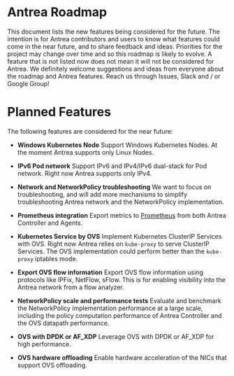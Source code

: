 # Antrea Roadmap

This document lists the new features being considered for the future. The
intention is for Antrea contributors and users to know what features could come
in the near future, and to share feedback and ideas. Priorities for the project
may change over time and so this roadmap is likely to evolve. A feature that is
not listed now does not mean it will not be considered for Antrea. We definitely
welcome suggestions and ideas from everyone about the roadmap and Antrea
features. Reach us through Issues, Slack and / or Google Group!

# Planned Features
The following features are considered for the near future:

* **Windows Kubernetes Node**
Support Windows Kubernetes Nodes. At the moment Antrea supports only Linux Nodes.

* **IPv6 Pod network**
Support IPv6 and IPv4/IPv6 dual-stack for Pod network. Right now Antrea supports
only IPv4.

* **Network and NetworkPolicy troubleshooting**
We want to focus on troubleshooting, and will add more mechanisms to simplify
troubleshooting Antrea network and the NetworkPolicy implementation.

* **Prometheus integration**
Export metrics to [Prometheus](https://prometheus.io) from both Antrea Controller and Agents.

* **Kubernetes Service by OVS**
Implement Kubernetes ClusterIP Services with OVS. Right now Antrea relies on
`kube-proxy` to serve ClusterIP Services. The OVS implementation could perform
better than the `kube-proxy` iptables mode.

* **Export OVS flow information**
Export OVS flow information using protocols like IPFix, NetFlow, sFlow. This is
for enabling visibility into the Antrea network from a flow analyzer.

* **NetworkPolicy scale and performance tests**
Evaluate and benchmark the NetworkPolicy implementation performance at a large
scale, including the policy computation performance of Antrea Controller and the
OVS datapath performance.

* **OVS with DPDK or AF_XDP**
Leverage OVS with DPDK or AF_XDP for high performance.

* **OVS hardware offloading**
Enable hardware acceleration of the NICs that support OVS offloading.

